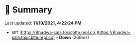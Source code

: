 # 📖 Summary
Last updated: **11/19/2021, 4:22:24 PM**

- `GET` [https://Bhadwa-sala.toxicblte.repl.co](https://Bhadwa-sala.toxicblte.repl.co) - **Down** (268ms)
